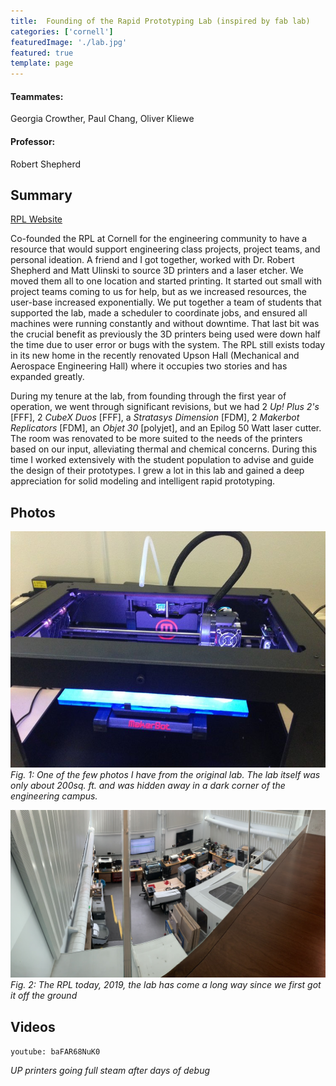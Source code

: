 ```yaml
---
title:  Founding of the Rapid Prototyping Lab (inspired by fab lab)
categories: ['cornell']
featuredImage: './lab.jpg'
featured: true
template: page
---
```

#### Teammates:
Georgia Crowther, Paul Chang, Oliver Kliewe
#### Professor:
Robert Shepherd

## Summary

[RPL Website](https://cornellrpl.wixsite.com/cornellrpl)

Co-founded the RPL at Cornell for the engineering community to have a resource that would support engineering class projects, project teams, and personal ideation. A friend and I got together, worked with Dr. Robert Shepherd and Matt Ulinski to source 3D printers and a laser etcher. We moved them all to one location and started printing. It started out small with project teams coming to us for help, but as we increased resources, the user-base increased exponentially. We put together a team of students that supported the lab, made a scheduler to coordinate jobs, and ensured all machines were running constantly and without downtime. That last bit was the crucial benefit as previously the 3D printers being used were down half the time due to user error or bugs with the system. The RPL still exists today in its new home in the recently renovated Upson Hall (Mechanical and Aerospace Engineering Hall) where it occupies two stories and has expanded greatly.

During my tenure at the lab, from founding through the first year of operation, we went through significant revisions, but we had 2 *Up! Plus 2's* [FFF], 2 *CubeX Duos* [FFF], a *Stratasys Dimension* [FDM], 2 *Makerbot Replicators* [FDM], an *Objet 30* [polyjet], and an Epilog 50 Watt laser cutter. The room was renovated to be more suited to the needs of the printers based on our input, alleviating thermal and chemical concerns. During this time I worked extensively with the student population to advise and guide the design of their prototypes. I grew a lot in this lab and gained a deep appreciation for solid modeling and intelligent rapid prototyping.


## Photos
![](IMG_0933.jpg)
*Fig. 1: One of the few photos I have from the original lab. The lab itself was only about 200sq. ft. and was hidden away in a dark corner of the engineering campus.*

![](lab.jpg)
*Fig. 2: The RPL today, 2019, the lab has come a long way since we first got it off the ground*

## Videos

`youtube: baFAR68NuK0`

*UP printers going full steam after days of debug*
